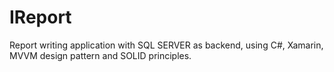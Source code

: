 # IReport
Report writing application with SQL SERVER as backend, using C#, Xamarin, MVVM design pattern and SOLID principles.

